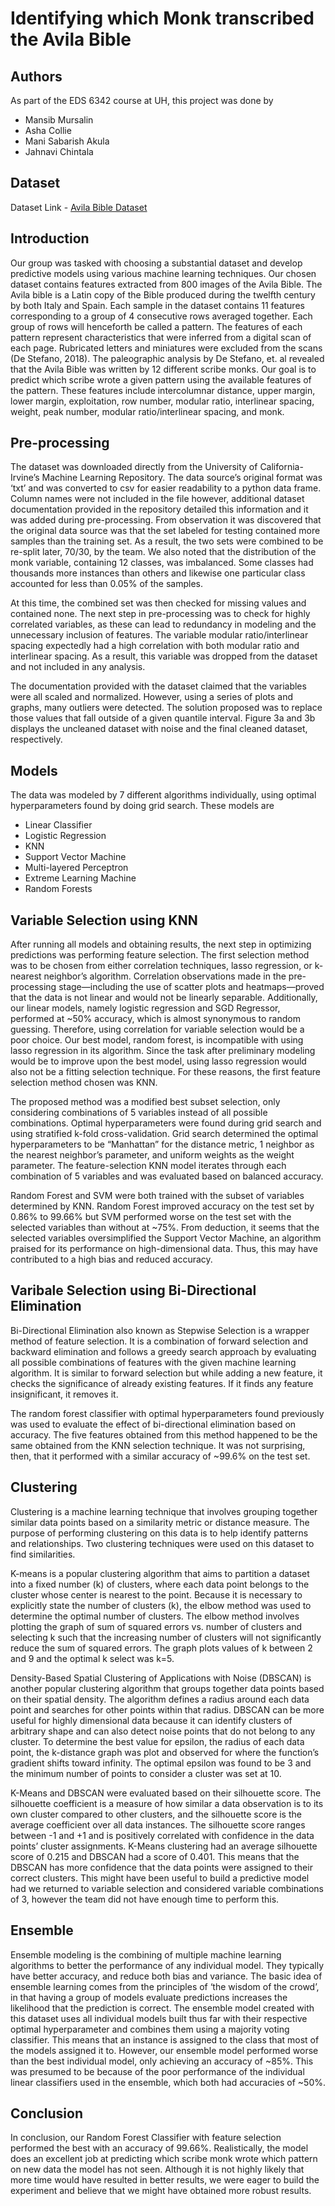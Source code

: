 # Identifying which Monk transcribed the Avila Bible 

## Authors 

As part of the EDS 6342 course at UH, this project was done by 

- Mansib Mursalin
- Asha Collie
- Mani Sabarish Akula
- Jahnavi Chintala

## Dataset

Dataset Link - [Avila Bible Dataset](https://archive.ics.uci.edu/ml/datasets/Avila)

## Introduction

Our group was tasked with choosing a substantial dataset and develop predictive models using various machine learning techniques. Our chosen dataset contains features extracted from 800 images of the Avila Bible. The Avila bible is a Latin copy of the Bible produced during the twelfth century by both Italy and Spain. Each sample in the dataset contains 11 features corresponding to a group of 4 consecutive rows averaged together. Each group of rows will henceforth be called a pattern. The features of each pattern represent characteristics that were inferred from a digital scan of each page. Rubricated letters and miniatures were excluded from the scans (De Stefano, 2018). The paleographic analysis by De Stefano, et. al revealed that the Avila Bible was written by 12 different scribe monks. Our goal is to predict which scribe wrote a given pattern using the available features of the pattern. These features include intercolumnar distance, upper margin, lower margin, exploitation, row number, modular ratio, interlinear spacing, weight, peak number, modular ratio/interlinear spacing, and monk.

## Pre-processing

The dataset was downloaded directly from the University of California-Irvine’s Machine Learning Repository. The data source’s original format was ‘txt’ and was converted to csv for easier readability to a python data frame. Column names were not included in the file however, additional dataset documentation provided in the repository detailed this information and it was added during pre-processing.
From observation it was discovered that the original data source was that the set labeled for testing contained more samples than the training set. As a result, the two sets were combined to be re-split later, 70/30, by the team. We also noted that the distribution of the monk variable, containing 12 classes, was imbalanced. Some classes had thousands more instances than others and likewise one particular class accounted for less than 0.05% of the samples.

At this time, the combined set was then checked for missing values and contained none. The next step in pre-processing was to check for highly correlated variables, as these can lead to redundancy in modeling and the unnecessary inclusion of features. The variable modular ratio/interlinear spacing expectedly had a high correlation with both modular ratio and interlinear spacing. As a result, this variable was dropped from the dataset and not included in any analysis.

The documentation provided with the dataset claimed that the variables were all scaled and normalized. However, using a series of plots and graphs, many outliers were detected. The solution proposed was to replace those values that fall outside of a given quantile interval. Figure 3a and 3b displays the uncleaned dataset with noise and the final cleaned dataset, respectively.

## Models

The data was modeled by 7 different algorithms individually, using optimal hyperparameters found by doing grid search. These models are 

- Linear Classifier
- Logistic Regression
- KNN
- Support Vector Machine
- Multi-layered Perceptron
- Extreme Learning Machine
- Random Forests

## Variable Selection using KNN

After running all models and obtaining results, the next step in optimizing predictions was performing feature selection. The first selection method was to be chosen from either correlation techniques, lasso regression, or k-nearest neighbor’s algorithm. Correlation observations made in the pre-processing stage—including the use of scatter plots and heatmaps—proved that the data is not linear and would not be linearly separable. Additionally, our linear models, namely logistic regression and SGD Regressor, performed at ~50% accuracy, which is almost synonymous to random guessing. Therefore, using correlation for variable selection would be a poor choice. Our best model, random forest, is incompatible with using lasso regression in its algorithm. Since the task after preliminary modeling would be to improve upon the best model, using lasso regression would also not be a fitting selection technique. For these reasons, the first feature selection method chosen was KNN.

The proposed method was a modified best subset selection, only considering combinations of 5 variables instead of all possible combinations. Optimal hyperparameters were found during grid search and using stratified k-fold cross-validation. Grid search determined the optimal hyperparameters to be “Manhattan” for the distance metric, 1 neighbor as the nearest neighbor’s parameter, and uniform weights as the weight parameter. The feature-selection KNN model iterates through each combination of 5 variables and was evaluated based on balanced accuracy.

Random Forest and SVM were both trained with the subset of variables determined by KNN. Random Forest improved accuracy on the test set by 0.86% to 99.66% but SVM performed worse on the test set with the selected variables than without at ~75%. From deduction, it seems that the selected variables oversimplified the Support Vector Machine, an algorithm praised for its performance on high-dimensional data. Thus, this may have contributed to a high bias and reduced accuracy.

## Varibale Selection using Bi-Directional Elimination 

Bi-Directional Elimination also known as Stepwise Selection is a wrapper method of feature selection. It is a combination of forward selection and backward elimination and follows a greedy search approach by evaluating all possible combinations of features with the given machine learning algorithm. It is similar to forward selection but while adding a new feature, it checks the significance of already existing features. If it finds any feature insignificant, it removes it.

The random forest classifier with optimal hyperparameters found previously was used to evaluate the effect of bi-directional elimination based on accuracy. The five features obtained from this method happened to be the same obtained from the KNN selection technique. It was not surprising, then, that it performed with a similar accuracy of ~99.6% on the test set.

## Clustering

Clustering is a machine learning technique that involves grouping together similar data points based on a similarity metric or distance measure. The purpose of performing clustering on this data is to help identify patterns and relationships. Two clustering techniques were used on this dataset to find similarities.

K-means is a popular clustering algorithm that aims to partition a dataset into a fixed number (k) of clusters, where each data point belongs to the cluster whose center is nearest to the point. Because it is necessary to explicitly state the number of clusters (k), the elbow method was used to determine the optimal number of clusters. The elbow method involves plotting the graph of sum of squared errors vs. number of clusters and selecting k such that the increasing number of clusters will not significantly reduce the sum of squared errors. The graph plots values of k between 2 and 9 and the optimal k select was k=5.

Density-Based Spatial Clustering of Applications with Noise (DBSCAN) is another popular clustering algorithm that groups together data points based on their spatial density. The algorithm defines a radius around each data point and searches for other points within that radius. DBSCAN can be more useful for highly dimensional data because it can identify clusters of arbitrary shape and can also detect noise points that do not belong to any cluster. To determine the best value for epsilon, the radius of each data point, the k-distance graph was plot and observed for where the function’s gradient shifts toward infinity. The optimal epsilon was found to be 3 and the minimum number of points to consider a cluster was set at 10.

K-Means and DBSCAN were evaluated based on their silhouette score. The silhouette coefficient is a measure of how similar a data observation is to its own cluster compared to other clusters, and the silhouette score is the average coefficient over all data instances. The silhouette score ranges between -1 and +1 and is positively correlated with confidence in the data points’ cluster assignments. K-Means clustering had an average silhouette score of 0.215 and DBSCAN had a score of 0.401. This means that the DBSCAN has more confidence that the data points were assigned to their correct clusters. This might have been useful to build a predictive model had we returned to variable selection and considered variable combinations of 3, however the team did not have enough time to perform this.

## Ensemble

Ensemble modeling is the combining of multiple machine learning algorithms to better the performance of any individual model. They typically have better accuracy, and reduce both bias and variance. The basic idea of ensemble learning comes from the principles of ‘the wisdom of the crowd’, in that having a group of models evaluate predictions increases the likelihood that the prediction is correct.
The ensemble model created with this dataset uses all individual models built thus far with their respective optimal hyperparameter and combines them using a majority voting classifier. This means that an instance is assigned to the class that most of the models assigned it to. However, our ensemble model performed worse than the best individual model, only achieving an accuracy of ~85%. This was presumed to be because of the poor performance of the individual linear classifiers used in the ensemble, which both had accuracies of ~50%.

## Conclusion 

In conclusion, our Random Forest Classifier with feature selection performed the best with an accuracy of 99.66%. Realistically, the model does an excellent job at predicting which scribe monk wrote which pattern on new data the model has not seen. Although it is not highly likely that more time would have resulted in better results, we were eager to build the experiment and believe that we might have obtained more robust results.
